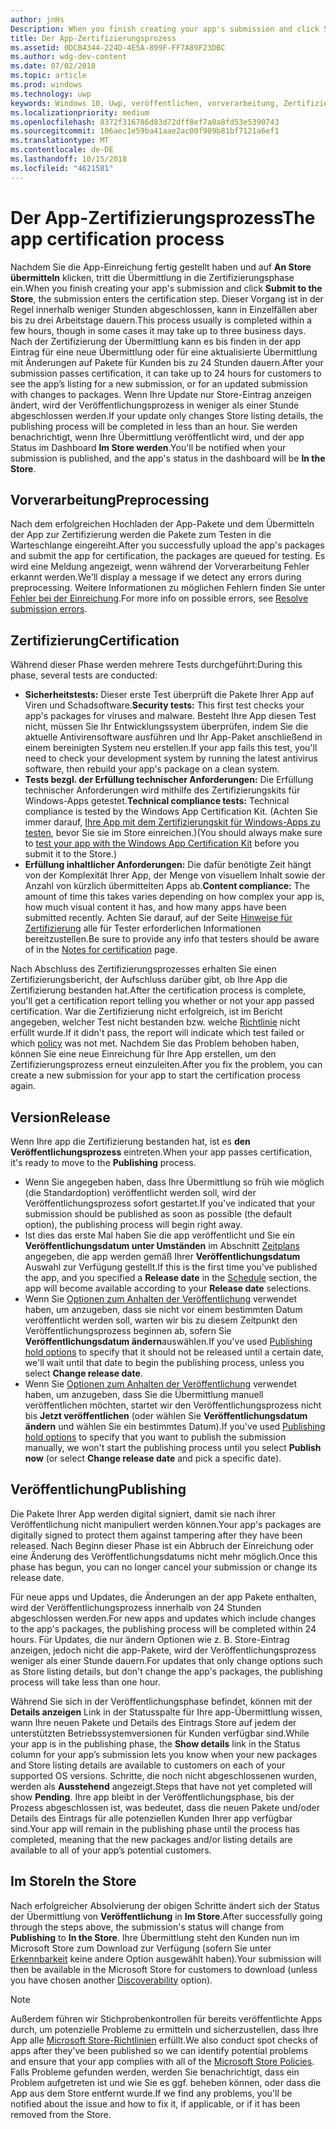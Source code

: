 ```yaml
---
author: jnHs
Description: When you finish creating your app's submission and click Submit to the Store, the submission enters the certification step.
title: Der App-Zertifizierungsprozess
ms.assetid: 0DCB4344-224D-4E5A-899F-FF7A89F23DBC
ms.author: wdg-dev-content
ms.date: 07/02/2018
ms.topic: article
ms.prod: windows
ms.technology: uwp
keywords: Windows 10, Uwp, veröffentlichen, vorverarbeitung, Zertifizierung, freigeben, Ausstehend, übermitteln, veröffentlichen, Status, Zeit
ms.localizationpriority: medium
ms.openlocfilehash: 8372f316786d83d72dff8ef7a0a8fd53e5390743
ms.sourcegitcommit: 106aec1e59ba41aae2ac00f909b81bf7121a6ef1
ms.translationtype: MT
ms.contentlocale: de-DE
ms.lasthandoff: 10/15/2018
ms.locfileid: "4621581"
---
```

# <a name="the-app-certification-process"></a><span data-ttu-id="307b6-103">Der App-Zertifizierungsprozess</span><span class="sxs-lookup"><span data-stu-id="307b6-103">The app certification process</span></span>

<span data-ttu-id="307b6-104">Nachdem Sie die App-Einreichung fertig gestellt haben und auf **An Store übermitteln** klicken, tritt die Übermittlung in die Zertifizierungsphase ein.</span><span class="sxs-lookup"><span data-stu-id="307b6-104">When you finish creating your app's submission and click **Submit to the Store**, the submission enters the certification step.</span></span> <span data-ttu-id="307b6-105">Dieser Vorgang ist in der Regel innerhalb weniger Stunden abgeschlossen, kann in Einzelfällen aber bis zu drei Arbeitstage dauern.</span><span class="sxs-lookup"><span data-stu-id="307b6-105">This process usually is completed within a few hours, though in some cases it may take up to three business days.</span></span> <span data-ttu-id="307b6-106">Nach der Zertifizierung der Übermittlung kann es bis finden in der app Eintrag für eine neue Übermittlung oder für eine aktualisierte Übermittlung mit Änderungen auf Pakete für Kunden bis zu 24 Stunden dauern.</span><span class="sxs-lookup"><span data-stu-id="307b6-106">After your submission passes certification, it can take up to 24 hours for customers to see the app’s listing for a new submission, or for an updated submission with changes to packages.</span></span> <span data-ttu-id="307b6-107">Wenn Ihre Update nur Store-Eintrag anzeigen ändert, wird der Veröffentlichungsprozess in weniger als einer Stunde abgeschlossen werden.</span><span class="sxs-lookup"><span data-stu-id="307b6-107">If your update only changes Store listing details, the publishing process will be completed in less than an hour.</span></span>  <span data-ttu-id="307b6-108">Sie werden benachrichtigt, wenn Ihre Übermittlung veröffentlicht wird, und der app Status im Dashboard **Im Store werden**.</span><span class="sxs-lookup"><span data-stu-id="307b6-108">You'll be notified when your submission is published, and the app's status in the dashboard will be **In the Store**.</span></span>

## <a name="preprocessing"></a><span data-ttu-id="307b6-109">Vorverarbeitung</span><span class="sxs-lookup"><span data-stu-id="307b6-109">Preprocessing</span></span>

<span data-ttu-id="307b6-110">Nach dem erfolgreichen Hochladen der App-Pakete und dem Übermitteln der App zur Zertifizierung werden die Pakete zum Testen in die Warteschlange eingereiht.</span><span class="sxs-lookup"><span data-stu-id="307b6-110">After you successfully upload the app's packages and submit the app for certification, the packages are queued for testing.</span></span> <span data-ttu-id="307b6-111">Es wird eine Meldung angezeigt, wenn während der Vorverarbeitung Fehler erkannt werden.</span><span class="sxs-lookup"><span data-stu-id="307b6-111">We'll display a message if we detect any errors during preprocessing.</span></span> <span data-ttu-id="307b6-112">Weitere Informationen zu möglichen Fehlern finden Sie unter [Fehler bei der Einreichung](resolve-submission-errors.md).</span><span class="sxs-lookup"><span data-stu-id="307b6-112">For more info on possible errors, see [Resolve submission errors](resolve-submission-errors.md).</span></span>

## <a name="certification"></a><span data-ttu-id="307b6-113">Zertifizierung</span><span class="sxs-lookup"><span data-stu-id="307b6-113">Certification</span></span>

<span data-ttu-id="307b6-114">Während dieser Phase werden mehrere Tests durchgeführt:</span><span class="sxs-lookup"><span data-stu-id="307b6-114">During this phase, several tests are conducted:</span></span>

-   <span data-ttu-id="307b6-115">**Sicherheitstests:** Dieser erste Test überprüft die Pakete Ihrer App auf Viren und Schadsoftware.</span><span class="sxs-lookup"><span data-stu-id="307b6-115">**Security tests:** This first test checks your app's packages for viruses and malware.</span></span> <span data-ttu-id="307b6-116">Besteht Ihre App diesen Test nicht, müssen Sie Ihr Entwicklungssystem überprüfen, indem Sie die aktuelle Antivirensoftware ausführen und Ihr App-Paket anschließend in einem bereinigten System neu erstellen.</span><span class="sxs-lookup"><span data-stu-id="307b6-116">If your app fails this test, you'll need to check your development system by running the latest antivirus software, then rebuild your app's package on a clean system.</span></span>
-   <span data-ttu-id="307b6-117">**Tests bezgl. der Erfüllung technischer Anforderungen:** Die Erfüllung technischer Anforderungen wird mithilfe des Zertifizierungskits für Windows-Apps getestet.</span><span class="sxs-lookup"><span data-stu-id="307b6-117">**Technical compliance tests:** Technical compliance is tested by the Windows App Certification Kit.</span></span> <span data-ttu-id="307b6-118">(Achten Sie immer darauf, [Ihre App mit dem Zertifizierungskit für Windows-Apps zu testen](../debug-test-perf/windows-app-certification-kit.md), bevor Sie sie im Store einreichen.)</span><span class="sxs-lookup"><span data-stu-id="307b6-118">(You should always make sure to [test your app with the Windows App Certification Kit](../debug-test-perf/windows-app-certification-kit.md) before you submit it to the Store.)</span></span>
-   <span data-ttu-id="307b6-119">**Erfüllung inhaltlicher Anforderungen:** Die dafür benötigte Zeit hängt von der Komplexität Ihrer App, der Menge von visuellem Inhalt sowie der Anzahl von kürzlich übermittelten Apps ab.</span><span class="sxs-lookup"><span data-stu-id="307b6-119">**Content compliance:** The amount of time this takes varies depending on how complex your app is, how much visual content it has, and how many apps have been submitted recently.</span></span> <span data-ttu-id="307b6-120">Achten Sie darauf, auf der Seite [Hinweise für Zertifizierung](notes-for-certification.md) alle für Tester erforderlichen Informationen bereitzustellen.</span><span class="sxs-lookup"><span data-stu-id="307b6-120">Be sure to provide any info that testers should be aware of in the [Notes for certification](notes-for-certification.md) page.</span></span>

<span data-ttu-id="307b6-121">Nach Abschluss des Zertifizierungsprozesses erhalten Sie einen Zertifizierungsbericht, der Aufschluss darüber gibt, ob Ihre App die Zertifizierung bestanden hat.</span><span class="sxs-lookup"><span data-stu-id="307b6-121">After the certification process is complete, you'll get a certification report telling you whether or not your app passed certification.</span></span> <span data-ttu-id="307b6-122">War die Zertifizierung nicht erfolgreich, ist im Bericht angegeben, welcher Test nicht bestanden bzw. welche [Richtlinie](https://docs.microsoft.com/legal/windows/agreements/store-policies) nicht erfüllt wurde.</span><span class="sxs-lookup"><span data-stu-id="307b6-122">If it didn't pass, the report will indicate which test failed or which [policy](https://docs.microsoft.com/legal/windows/agreements/store-policies) was not met.</span></span> <span data-ttu-id="307b6-123">Nachdem Sie das Problem behoben haben, können Sie eine neue Einreichung für Ihre App erstellen, um den Zertifizierungsprozess erneut einzuleiten.</span><span class="sxs-lookup"><span data-stu-id="307b6-123">After you fix the problem, you can create a new submission for your app to start the certification process again.</span></span>

## <a name="release"></a><span data-ttu-id="307b6-124">Version</span><span class="sxs-lookup"><span data-stu-id="307b6-124">Release</span></span>

<span data-ttu-id="307b6-125">Wenn Ihre app die Zertifizierung bestanden hat, ist es **den Veröffentlichungsprozess** eintreten.</span><span class="sxs-lookup"><span data-stu-id="307b6-125">When your app passes certification, it's ready to move to the **Publishing** process.</span></span>

- <span data-ttu-id="307b6-126">Wenn Sie angegeben haben, dass Ihre Übermittlung so früh wie möglich (die Standardoption) veröffentlicht werden soll, wird der Veröffentlichungsprozess sofort gestartet.</span><span class="sxs-lookup"><span data-stu-id="307b6-126">If you've indicated that your submission should be published as soon as possible (the default option), the publishing process will begin right away.</span></span>
- <span data-ttu-id="307b6-127">Ist dies das erste Mal haben Sie die app veröffentlicht und Sie ein **Veröffentlichungsdatum unter Umständen** im Abschnitt [Zeitplans](configure-precise-release-scheduling.md#release) angegeben, die app werden gemäß Ihrer **Veröffentlichungsdatum** Auswahl zur Verfügung gestellt.</span><span class="sxs-lookup"><span data-stu-id="307b6-127">If this is the first time you've published the app, and you specified a **Release date** in the [Schedule](configure-precise-release-scheduling.md#release) section, the app will become available according to your **Release date** selections.</span></span>
- <span data-ttu-id="307b6-128">Wenn Sie [Optionen zum Anhalten der Veröffentlichung](manage-submission-options.md#publishing-hold-options) verwendet haben, um anzugeben, dass sie nicht vor einem bestimmten Datum veröffentlicht werden soll, warten wir bis zu diesem Zeitpunkt den Veröffentlichungsprozess beginnen ab, sofern Sie **Veröffentlichungsdatum ändern**auswählen.</span><span class="sxs-lookup"><span data-stu-id="307b6-128">If you've used [Publishing hold options](manage-submission-options.md#publishing-hold-options) to specify that it should not be released until a certain date, we'll wait until that date to begin the publishing process, unless you select **Change release date**.</span></span>
- <span data-ttu-id="307b6-129">Wenn Sie [Optionen zum Anhalten der Veröffentlichung](manage-submission-options.md#publishing-hold-options) verwendet haben, um anzugeben, dass Sie die Übermittlung manuell veröffentlichen möchten, startet wir den Veröffentlichungsprozess nicht bis **Jetzt veröffentlichen** (oder wählen Sie **Veröffentlichungsdatum ändern** und wählen Sie ein bestimmtes Datum).</span><span class="sxs-lookup"><span data-stu-id="307b6-129">If you've used [Publishing hold options](manage-submission-options.md#publishing-hold-options) to specify that you want to publish the submission manually, we won't start the publishing process until you select **Publish now** (or select **Change release date** and pick a specific date).</span></span>


## <a name="publishing"></a><span data-ttu-id="307b6-130">Veröffentlichung</span><span class="sxs-lookup"><span data-stu-id="307b6-130">Publishing</span></span>

<span data-ttu-id="307b6-131">Die Pakete Ihrer App werden digital signiert, damit sie nach ihrer Veröffentlichung nicht manipuliert werden können.</span><span class="sxs-lookup"><span data-stu-id="307b6-131">Your app's packages are digitally signed to protect them against tampering after they have been released.</span></span> <span data-ttu-id="307b6-132">Nach Beginn dieser Phase ist ein Abbruch der Einreichung oder eine Änderung des Veröffentlichungsdatums nicht mehr möglich.</span><span class="sxs-lookup"><span data-stu-id="307b6-132">Once this phase has begun, you can no longer cancel your submission or change its release date.</span></span>

<span data-ttu-id="307b6-133">Für neue apps und Updates, die Änderungen an der app Pakete enthalten, wird der Veröffentlichungsprozess innerhalb von 24 Stunden abgeschlossen werden.</span><span class="sxs-lookup"><span data-stu-id="307b6-133">For new apps and updates which include changes to the app's packages, the publishing process will be completed within 24 hours.</span></span> <span data-ttu-id="307b6-134">Für Updates, die nur ändern Optionen wie z. B. Store-Eintrag anzeigen, jedoch nicht die app-Pakete, wird der Veröffentlichungsprozess weniger als einer Stunde dauern.</span><span class="sxs-lookup"><span data-stu-id="307b6-134">For updates that only change options such as Store listing details, but don't change the app's packages, the publishing process will take less than one hour.</span></span>

<span data-ttu-id="307b6-135">Während Sie sich in der Veröffentlichungsphase befindet, können mit der **Details anzeigen** Link in der Statusspalte für Ihre app-Übermittlung wissen, wann Ihre neuen Pakete und Details des Eintrags Store auf jedem der unterstützten Betriebssystemversionen für Kunden verfügbar sind.</span><span class="sxs-lookup"><span data-stu-id="307b6-135">While your app is in the publishing phase, the **Show details** link in the Status column for your app’s submission lets you know when your new packages and Store listing details are available to customers on each of your supported OS versions.</span></span> <span data-ttu-id="307b6-136">Schritte, die noch nicht abgeschlossenen wurden, werden als **Ausstehend** angezeigt.</span><span class="sxs-lookup"><span data-stu-id="307b6-136">Steps that have not yet completed will show **Pending**.</span></span> <span data-ttu-id="307b6-137">Ihre app bleibt in der Veröffentlichungsphase, bis der Prozess abgeschlossen ist, was bedeutet, dass die neuen Pakete und/oder Details des Eintrags für alle potenziellen Kunden Ihrer app verfügbar sind.</span><span class="sxs-lookup"><span data-stu-id="307b6-137">Your app will remain in the publishing phase until the process has completed, meaning that the new packages and/or listing details are available to all of your app’s potential customers.</span></span>

## <a name="in-the-store"></a><span data-ttu-id="307b6-138">Im Store</span><span class="sxs-lookup"><span data-stu-id="307b6-138">In the Store</span></span> 

<span data-ttu-id="307b6-139">Nach erfolgreicher Absolvierung der obigen Schritte ändert sich der Status der Übermittlung von **Veröffentlichung** in **Im Store**.</span><span class="sxs-lookup"><span data-stu-id="307b6-139">After successfully going through the steps above, the submission's status will change from **Publishing** to **In the Store**.</span></span> <span data-ttu-id="307b6-140">Ihre Übermittlung steht den Kunden nun im Microsoft Store zum Download zur Verfügung (sofern Sie unter [Erkennbarkeit](choose-visibility-options.md#discoverability) keine andere Option ausgewählt haben).</span><span class="sxs-lookup"><span data-stu-id="307b6-140">Your submission will then be available in the Microsoft Store for customers to download (unless you have chosen another [Discoverability](choose-visibility-options.md#discoverability) option).</span></span> 

> [!NOTE]
> <span data-ttu-id="307b6-141">Außerdem führen wir Stichprobenkontrollen für bereits veröffentlichte Apps durch, um potenzielle Probleme zu ermitteln und sicherzustellen, dass Ihre App alle [Microsoft Store-Richtlinien](https://docs.microsoft.com/legal/windows/agreements/store-policies) erfüllt.</span><span class="sxs-lookup"><span data-stu-id="307b6-141">We also conduct spot checks of apps after they've been published so we can identify potential problems and ensure that your app complies with all of the [Microsoft Store Policies](https://docs.microsoft.com/legal/windows/agreements/store-policies).</span></span> <span data-ttu-id="307b6-142">Falls Probleme gefunden werden, werden Sie benachrichtigt, dass ein Problem aufgetreten ist und wie Sie es ggf. beheben können, oder dass die App aus dem Store entfernt wurde.</span><span class="sxs-lookup"><span data-stu-id="307b6-142">If we find any problems, you'll be notified about the issue and how to fix it, if applicable, or if it has been removed from the Store.</span></span>

 

 

 




